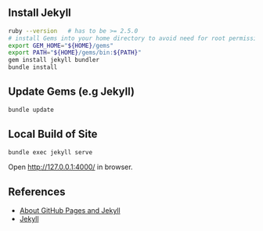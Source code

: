## Install Jekyll

```bash
ruby --version   # has to be >= 2.5.0
# install Gems into your home directory to avoid need for root permissions
export GEM_HOME="${HOME}/gems"
export PATH="${HOME}/gems/bin:${PATH}"
gem install jekyll bundler
bundle install
```

## Update Gems (e.g Jekyll)

```bash
bundle update
```

## Local Build of Site

```bash
bundle exec jekyll serve
```

Open http://127.0.0.1:4000/ in browser.

## References

* [About GitHub Pages and Jekyll](https://help.github.com/en/github/working-with-github-pages/about-github-pages-and-jekyll)
* [Jekyll](https://jekyllrb.com/)
